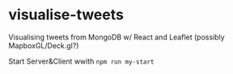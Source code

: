 # visualise-tweets
Visualising tweets from MongoDB w/ React and Leaflet (possibly MapboxGL/Deck.gl?)

Start Server&Client  wwith `npm run my-start`

